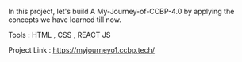 In this project, let's build A My-Journey-of-CCBP-4.0 by applying the concepts we have learned till now.

Tools : HTML , CSS , REACT JS

Project Link : https://myjourneyo1.ccbp.tech/
